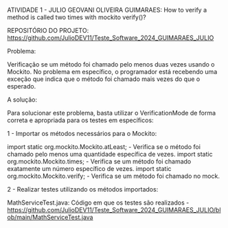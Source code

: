 ATIVIDADE 1 - JULIO GEOVANI OLIVEIRA GUIMARAES: How to verify a method is called two times with mockito verify()?

REPOSITÓRIO DO PROJETO: https://github.com/JulioDEV11/Teste_Software_2024_GUIMARAES_JULIO

Problema:

Verificação se um método foi chamado pelo menos duas vezes usando o Mockito. No problema em específico, o programador 
está recebendo uma exceção que indica que o método foi chamado mais vezes do que o esperado. 

A solução:

Para solucionar este problema, basta utilizar o VerificationMode de forma correta e apropriada para os testes em específicos:

1 - Importar os métodos necessários para o Mockito:

import static org.mockito.Mockito.atLeast; - Verifica se o método foi chamado pelo menos uma quantidade específica de vezes. 
import static org.mockito.Mockito.times; - Verifica se um método foi chamado exatamente um número específico de vezes.
import static org.mockito.Mockito.verify; - Verifica se um método foi chamado no mock. 

2 - Realizar testes utilizando os métodos importados:

MathServiceTest.java: Código em que os testes são realizados - https://github.com/JulioDEV11/Teste_Software_2024_GUIMARAES_JULIO/blob/main/MathServiceTest.java





